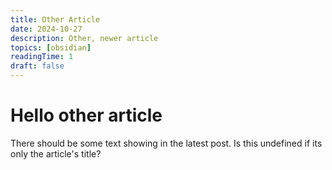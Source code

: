 ```yaml
---
title: Other Article
date: 2024-10-27
description: Other, newer article
topics: [obsidian]
readingTime: 1
draft: false
---
```


# Hello other article

There should be some text showing in the latest post. Is this undefined if its only the article's title?

